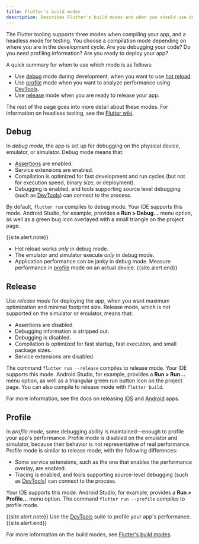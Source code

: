 ```yaml
---
title: Flutter's build modes
description: Describes Flutter's build modes and when you should use debug, release, or profile mode.
---
```


The Flutter tooling supports three modes when compiling your app,
and a headless mode for testing.
You choose a compilation mode depending on where you are in
the development cycle. Are you debugging your code? Do you
need profiling information? Are you ready to deploy your app?

A quick summary for when to use which mode is as follows:

* Use [debug](#debug) mode during development,
  when you want to use [hot reload][].
* Use [profile](#profile) mode when you want to analyze
  performance using [DevTools][].
* Use [release](#release) mode when you are ready to release
  your app.

The rest of the page goes into more detail about these modes.
For information on headless testing, see the [Flutter wiki][].

## Debug

In _debug mode_, the app is set up for debugging on the physical
device, emulator, or simulator. Debug mode means that:

* [Assertions][] are enabled.
* Service extensions are enabled.
* Compilation is optimized for fast development and run cycles
  (but not for execution speed, binary size, or deployment).
* Debugging is enabled, and tools supporting source level debugging
  (such as [DevTools][]) can connect to the process.

By default, `flutter run` compiles to debug mode.
Your IDE supports this mode. Android Studio,
for example, provides a **Run > Debug...** menu option,
as well as a green bug icon overlayed with a small triangle
on the project page.

{{site.alert.note}}
  * Hot reload works _only_ in debug mode.
  * The emulator and simulator execute _only_ in debug mode.
  * Application performance can be janky in debug mode.
    Measure performance in [profile](#profile)
    mode on an actual device.
{{site.alert.end}}

## Release

Use _release mode_ for deploying the app, when you want maximum
optimization and minimal footprint size. Release mode,
which is not supported on the simulator or emulator, means that:

* Assertions are disabled.
* Debugging information is stripped out.
* Debugging is disabled.
* Compilation is optimized for fast startup, fast execution,
  and small package sizes.
* Service extensions are disabled.

The command `flutter run --release` compiles to release mode.
Your IDE supports this mode.  Android Studio, for example,
provides a **Run > Run...** menu option, as well as a triangular 
green run button icon on the project page.
You can also compile to release mode with `flutter build`.

For more information, see the docs on releasing
[iOS][] and [Android][] apps.

## Profile

In _profile mode_, some debugging ability is maintained&mdash;enough
to profile your app's performance. Profile mode is disabled on
the emulator and simulator, because their behavior is not representative
of real performance. Profile mode is similar to release mode,
with the following differences:

* Some service extensions, such as the one that enables the performance
  overlay, are enabled.
* Tracing is enabled, and tools supporting source-level debugging
  (such as [DevTools][]) can connect to the process.

Your IDE supports this mode. Android Studio, for example,
provides a **Run > Profile...** menu option.
The command `flutter run --profile` compiles to profile mode.

{{site.alert.note}}
  Use the [DevTools][] suite to profile your app's performance.
{{site.alert.end}}

For more information on the build modes, see
[Flutter's build modes][].


[Flutter wiki]: {{site.github}}/flutter/flutter/wiki/Flutter's-modes
[Assertions]: {{site.dart-site}}/guides/language/language-tour#assert
[iOS]:  /docs/deployment/ios
[Android]: /docs/deployment/android
[hot reload]: /docs/development/tools/hot-reload
[DevTools]: /docs/development/tools/devtools
[Flutter's build modes]: ({{site.github}}/flutter/flutter/wiki/Flutter%27s-modes)
